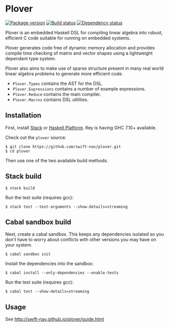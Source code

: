 Plover
======

[![Package version][plover-hackage-img]][plover-hackage]
[![Build status][plover-travis-img]][plover-travis]
[![Dependency status][plover-hackage-deps-img]][plover-hackage-deps]

Plover is an embedded Haskell DSL for compiling linear algebra into robust,
efficient C code suitable for running on embedded systems.

Plover generates code free of dynamic memory allocation and provides compile
time checking of matrix and vector shapes using a lightweight dependant type
system.

Plover also aims to make use of sparse structure present in many real world
linear algebra problems to generate more efficient code.

 - `Plover.Types` contains the AST for the DSL.
 - `Plover.Expressions` contains a number of example expressions.
 - `Plover.Reduce` contains the main compiler.
 - `Plover.Macros` contains DSL utilities.

Installation
------------

First, install [Stack](http://haskellstack.org) or [Haskell Platform](https://www.haskell.org/platform/). Key is having GHC 7.10+ available.

Check out the `plover` source:

```
$ git clone https://github.com/swift-nav/plover.git
$ cd plover
```

Then use one of the two available build methods.

## Stack build

```
$ stack build
```

Run the test suite (requires gcc):

```
$ stack test --test-arguments --show-details=streaming
```

## Cabal sandbox build

Next, create a cabal sandbox. This keeps any dependencies isolated so you don't
have to worry about conflicts with other versions you may have on your system.

```
$ cabal sandbox init
```

Install the dependencies into the sandbox:

```
$ cabal install --only-dependencies --enable-tests
```

Run the test suite (requires gcc):

```
$ cabal test --show-details=streaming
```

Usage
-----

See
http://swift-nav.github.io/plover/guide.html

[plover-github]: https://github.com/swift-nav/plover
[plover-hackage-img]: https://img.shields.io/hackage/v/plover.svg?style=flat
[plover-hackage]: https://hackage.haskell.org/package/plover
[plover-travis-img]: https://img.shields.io/travis/swift-nav/plover/master.svg?style=flat
[plover-travis]: https://travis-ci.org/swift-nav/plover
[plover-hackage-deps-img]: https://img.shields.io/hackage-deps/v/plover.svg?style=flat
[plover-hackage-deps]: http://packdeps.haskellers.com/feed?needle=plover
